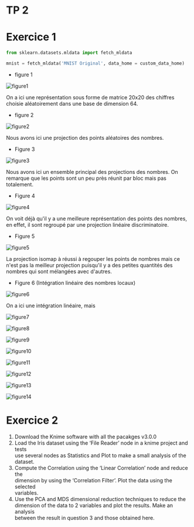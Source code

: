 # TP 2 #

# Exercice 1 #

```python
from sklearn.datasets.mldata import fetch_mldata

mnist = fetch_mldata('MNIST Original', data_home = custom_data_home)
```


*   figure 1

![figure1](Figures/Figure_1.png)

On a ici une représentation sous forme de matrice 20x20 des chiffres choisie aléatoirement dans une base de dimension 64.

*   figure 2

![figure2](Figures/Figure_2.png)

Nous avons ici une projection des points aléatoires des nombres.

*   Figure 3

![figure3](Figures/Figure_3.png)

Nous avons ici un ensemble principal des projections des nombres. On remarque que les points sont un peu près réunit par bloc mais pas totalement.

*   Figure 4

![figure4](Figures/Figure_4.png)

On voit déjà qu'il y a une meilleure représentation des points des nombres, en effet, il sont regroupé par une projection linéaire discriminatoire.

*   Figure 5

![figure5](Figures/Figure_5.png)

La projection isomap à réussi à regouper les points de nombres mais ce n'est pas la meilleur projection puisqu'il y a des petites quantités des nombres qui sont mélangées avec d'autres.


*   Figure 6 (Intégration linéaire des nombres locaux)

![figure6](Figures/Figure_6.png)

On a ici une intégration linéaire, mais 


![figure7](Figures/Figure_7.png)


![figure8](Figures/Figure_8.png)


![figure9](Figures/Figure_9.png)


![figure10](Figures/Figure_10.png)


![figure11](Figures/Figure_11.png)


![figure12](Figures/Figure_12.png)


![figure13](Figures/Figure_13.png)


![figure14](Figures/Figure_14.png)

# Exercice 2

1. Download	the	Knime	software	with	all	the	pacakges	v3.0.0
2. Load	the	Iris dataset	using	the	‘File	Reader’	node in	a	knime project	and	tests	
use	several	nodes	as	Statistics	and	Plot	to	make	a	small	analysis	of	the	dataset.	
3. Compute	 the	 Correlation	 using	 the	 ‘Linear	 Correlation’	 node	 and	 reduce	 the	
dimension	 by	 using	 the	 ‘Correlation	 Filter’.	 Plot	 the	 data	 using	 the	 selected	
variables.
4. Use	 the	 PCA	 and	 MDS dimensional	 reduction	 techniques	 to	 reduce	 the	
dimension	 of	 the	 data	 to	 2	 variables	 and	 plot	 the	 results.	 Make	 an	 analysis	
between	the	result	in	question	3	and those	obtained	here.
